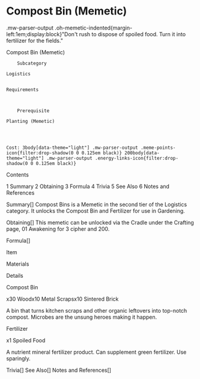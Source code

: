 # Compost Bin (Memetic)

.mw-parser-output .oh-memetic-indented{margin-left:1em;display:block}"Don't rush to dispose of spoiled food. Turn it into fertilizer for the fields."

Compost Bin (Memetic)


	
		
		
	
	



	
		Subcategory
	
	Logistics


	Requirements


	
		Prerequisite
	
	Planting (Memetic)



	
	Cost: 3body[data-theme="light"] .mw-parser-output .meme-points-icon{filter:drop-shadow(0 0 0.125em black)} 200body[data-theme="light"] .mw-parser-output .energy-links-icon{filter:drop-shadow(0 0 0.125em black)}





Contents

1 Summary
2 Obtaining
3 Formula
4 Trivia
5 See Also
6 Notes and References



Summary[]
Compost Bins is a Memetic in the second tier of the Logistics category. It unlocks the Compost Bin and Fertilizer for use in Gardening.

Obtaining[]
This memetic can be unlocked via the Cradle under the Crafting page, 01 Awakening for 3 cipher and  200.

Formula[]


Item

Materials

Details


Compost Bin

x30 Woodx10 Metal Scrapsx10 Sintered Brick

A bin that turns kitchen scraps and other organic leftovers into top-notch compost. Microbes are the unsung heroes making it happen.


Fertilizer

x1 Spoiled Food

A nutrient mineral fertilizer product. Can supplement green fertilizer. Use sparingly.


Trivia[]
See Also[]
Notes and References[]
